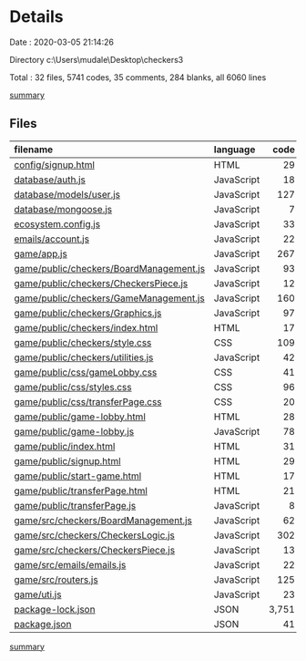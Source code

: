 # Details

Date : 2020-03-05 21:14:26

Directory c:\Users\mudale\Desktop\checkers3

Total : 32 files,  5741 codes, 35 comments, 284 blanks, all 6060 lines

[summary](results.md)

## Files
| filename | language | code | comment | blank | total |
| :--- | :--- | ---: | ---: | ---: | ---: |
| [config/signup.html](/config/signup.html) | HTML | 29 | 6 | 3 | 38 |
| [database/auth.js](/database/auth.js) | JavaScript | 18 | 0 | 4 | 22 |
| [database/models/user.js](/database/models/user.js) | JavaScript | 127 | 15 | 22 | 164 |
| [database/mongoose.js](/database/mongoose.js) | JavaScript | 7 | 0 | 0 | 7 |
| [ecosystem.config.js](/ecosystem.config.js) | JavaScript | 33 | 1 | 3 | 37 |
| [emails/account.js](/emails/account.js) | JavaScript | 22 | 0 | 4 | 26 |
| [game/app.js](/game/app.js) | JavaScript | 267 | 1 | 34 | 302 |
| [game/public/checkers/BoardManagement.js](/game/public/checkers/BoardManagement.js) | JavaScript | 93 | 0 | 9 | 102 |
| [game/public/checkers/CheckersPiece.js](/game/public/checkers/CheckersPiece.js) | JavaScript | 12 | 0 | 0 | 12 |
| [game/public/checkers/GameManagement.js](/game/public/checkers/GameManagement.js) | JavaScript | 160 | 0 | 27 | 187 |
| [game/public/checkers/Graphics.js](/game/public/checkers/Graphics.js) | JavaScript | 97 | 0 | 11 | 108 |
| [game/public/checkers/index.html](/game/public/checkers/index.html) | HTML | 17 | 0 | 3 | 20 |
| [game/public/checkers/style.css](/game/public/checkers/style.css) | CSS | 109 | 0 | 18 | 127 |
| [game/public/checkers/utilities.js](/game/public/checkers/utilities.js) | JavaScript | 42 | 0 | 5 | 47 |
| [game/public/css/gameLobby.css](/game/public/css/gameLobby.css) | CSS | 41 | 2 | 10 | 53 |
| [game/public/css/styles.css](/game/public/css/styles.css) | CSS | 96 | 1 | 14 | 111 |
| [game/public/css/transferPage.css](/game/public/css/transferPage.css) | CSS | 20 | 0 | 0 | 20 |
| [game/public/game-lobby.html](/game/public/game-lobby.html) | HTML | 28 | 0 | 7 | 35 |
| [game/public/game-lobby.js](/game/public/game-lobby.js) | JavaScript | 78 | 1 | 21 | 100 |
| [game/public/index.html](/game/public/index.html) | HTML | 31 | 0 | 3 | 34 |
| [game/public/signup.html](/game/public/signup.html) | HTML | 29 | 0 | 3 | 32 |
| [game/public/start-game.html](/game/public/start-game.html) | HTML | 17 | 0 | 3 | 20 |
| [game/public/transferPage.html](/game/public/transferPage.html) | HTML | 21 | 0 | 4 | 25 |
| [game/public/transferPage.js](/game/public/transferPage.js) | JavaScript | 8 | 0 | 2 | 10 |
| [game/src/checkers/BoardManagement.js](/game/src/checkers/BoardManagement.js) | JavaScript | 62 | 1 | 10 | 73 |
| [game/src/checkers/CheckersLogic.js](/game/src/checkers/CheckersLogic.js) | JavaScript | 302 | 2 | 31 | 335 |
| [game/src/checkers/CheckersPiece.js](/game/src/checkers/CheckersPiece.js) | JavaScript | 13 | 1 | 1 | 15 |
| [game/src/emails/emails.js](/game/src/emails/emails.js) | JavaScript | 22 | 0 | 4 | 26 |
| [game/src/routers.js](/game/src/routers.js) | JavaScript | 125 | 4 | 24 | 153 |
| [game/uti.js](/game/uti.js) | JavaScript | 23 | 0 | 2 | 25 |
| [package-lock.json](/package-lock.json) | JSON | 3,751 | 0 | 1 | 3,752 |
| [package.json](/package.json) | JSON | 41 | 0 | 1 | 42 |

[summary](results.md)